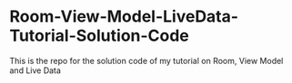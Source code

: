 # Room-View-Model-LiveData-Tutorial-Solution-Code
This is the repo for the solution code of my tutorial on Room, View Model and Live Data
